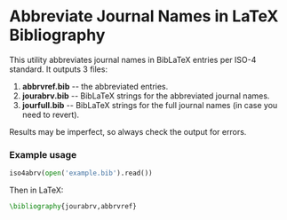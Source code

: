 # Abbreviate Journal Names in LaTeX Bibliography

This utility abbreviates journal names in BibLaTeX entries per ISO-4 standard. It outputs 3 files:
1. **abbrvref.bib** -- the abbreviated entries.
1. **jourabrv.bib** -- BibLaTeX strings for the abbreviated journal names.
1. **jourfull.bib** -- BibLaTeX strings for the full journal names (in case you need to revert).

Results may be imperfect, so always check the output for errors.

### Example usage

```python
iso4abrv(open('example.bib').read())
```
Then in LaTeX:
```latex
\bibliography{jourabrv,abbrvref}
```
